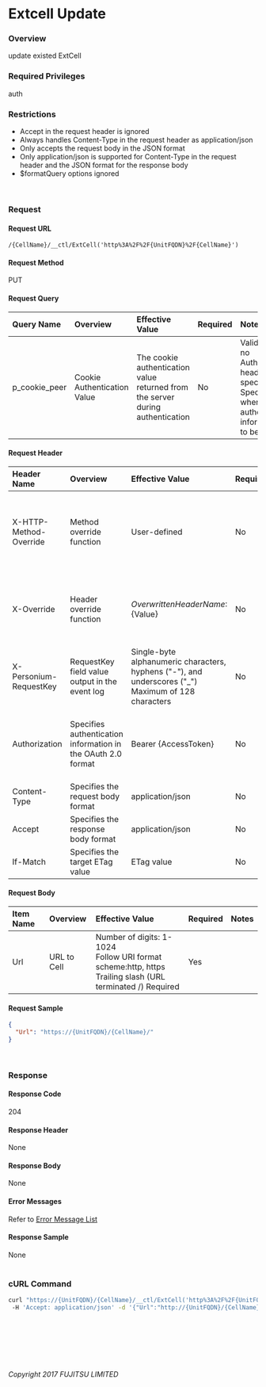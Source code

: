 # Extcell Update

### Overview

update existed ExtCell

### Required Privileges

auth

### Restrictions

* Accept in the request header is ignored
* Always handles Content-Type in the request header as application/json
* Only accepts the request body in the JSON format
* Only application/json is supported for Content-Type in the request header and the JSON format for the response body
* $formatQuery options ignored

<br>

### Request

#### Request URL

```
/{CellName}/__ctl/ExtCell('http%3A%2F%2F{UnitFQDN}%2F{CellName}')
```

#### Request Method

PUT

#### Request Query

| Query Name<br>    | Overview<br>                    | Effective Value<br>                                                                | Required<br> | Notes<br>                                                                                                                |
|:-- |:-- |:-- |:-- |:-- |
| p_cookie_peer<br> | Cookie Authentication Value<br> | The cookie authentication value returned from the server during authentication<br> | No<br>       | Valid only if no Authorization header specified<br>Specify this when cookie authentication information is to be used<br> |

#### Request Header

| Header Name<br>            | Overview<br>                                                     | Effective Value<br>                                                                                        | Required<br> | Notes<br>                                                                                                         |
|:-- |:-- |:-- |:-- |:-- |
| X-HTTP-Method-Override<br> | Method override function<br>                                     | User-defined<br>                                                                                           | No<br>       | If you specify this value when requesting with the POST method, the specified value will be used as a method.<br> |
| X-Override<br>             | Header override function<br>                                     | ${OverwrittenHeaderName}:${Value}<br>                                                                      | No<br>       | Overwrite normal HTTP header value. To overwrite multiple headers, specify multiple X-Override headers.<br>       |
| X-Personium-RequestKey<br> | RequestKey field value output in the event log<br>               | Single-byte alphanumeric characters, hyphens ("-"), and underscores ("_")<br>Maximum of 128 characters<br> | No<br>       | PCS-${UNIXtime} by default<br>Supported in V 1.1.7 and later<br>                                                  |
| Authorization<br>          | Specifies authentication information in the OAuth 2.0 format<br> | Bearer {AccessToken}<br>                                                                                   | No<br>       | * Authentication tokens are the tokens acquired using the Authentication Token Acquisition API<br>                |
| Content-Type<br>           | Specifies the request body format<br>                            | application/json<br>                                                                                       | No<br>       | [application/json] by default<br>                                                                                 |
| Accept<br>                 | Specifies the response body format<br>                           | application/json<br>                                                                                       | No<br>       | [application/json] by default<br>                                                                                 |
| If-Match<br>               | Specifies the target ETag value<br>                              | ETag value<br>                                                                                             | No<br>       | [*] by default<br>                                                                                                |

#### Request Body

| Item Name<br> | Overview<br>    | Effective Value<br>                                                                                                   | Required<br> | Notes<br> |
|:-- |:-- |:-- |:-- |:-- |
| Url<br>       | URL to Cell<br> | Number of digits: 1-1024<br>Follow URI format<br>scheme:http, https<br>Trailing slash (URL terminated /) Required<br> | Yes<br>      | <br>      |

#### Request Sample

```JSON
{
  "Url": "https://{UnitFQDN}/{CellName}/"
}
```

<br>

### Response

#### Response Code

204

#### Response Header

None

#### Response Body

None

#### Error Messages

Refer to [Error Message List](004_Error_Messages.html)

#### Response Sample

None<br><br>

### cURL Command

```sh
curl "https://{UnitFQDN}/{CellName}/__ctl/ExtCell('http%3A%2F%2F{UnitFQDN}%2F{CellName}')" -X PUT -i -H 'If-Match: *' -H 'Authorization: Bearer {AccessToken}' -H 'Accept: application/json'
 -H 'Accept: application/json' -d '{"Url":"http://{UnitFQDN}/{CellName}/"}'
```

<br><br><br><br><br>

###### Copyright 2017 FUJITSU LIMITED